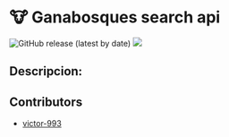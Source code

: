 # 🐮 Ganabosques search api

![GitHub release (latest by date)](https://img.shields.io/github/v/release/CIAT-DAPA/ganabosques_search_api) ![](https://img.shields.io/github/v/tag/CIAT-DAPA/ganabosques_search_api)


## Descripcion: 



## Contributors

- [victor-993](https://github.com/victor-993)
